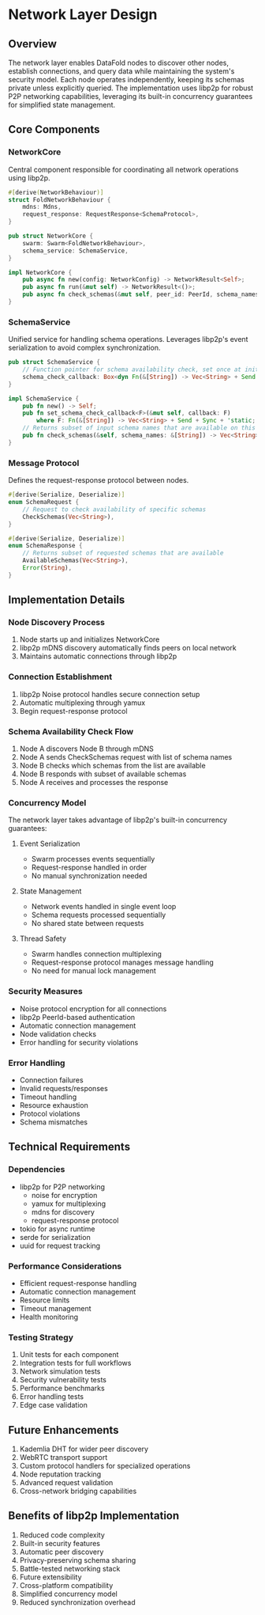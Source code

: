 # Network Layer Design

## Overview
The network layer enables DataFold nodes to discover other nodes, establish connections, and query data while maintaining the system's security model. Each node operates independently, keeping its schemas private unless explicitly queried. The implementation uses libp2p for robust P2P networking capabilities, leveraging its built-in concurrency guarantees for simplified state management.

## Core Components

### NetworkCore
Central component responsible for coordinating all network operations using libp2p.

```rust
#[derive(NetworkBehaviour)]
struct FoldNetworkBehaviour {
    mdns: Mdns,
    request_response: RequestResponse<SchemaProtocol>,
}

pub struct NetworkCore {
    swarm: Swarm<FoldNetworkBehaviour>,
    schema_service: SchemaService,
}

impl NetworkCore {
    pub async fn new(config: NetworkConfig) -> NetworkResult<Self>;
    pub async fn run(&mut self) -> NetworkResult<()>;
    pub async fn check_schemas(&mut self, peer_id: PeerId, schema_names: Vec<String>) -> NetworkResult<Vec<String>>;
}
```

### SchemaService
Unified service for handling schema operations. Leverages libp2p's event serialization to avoid complex synchronization.

```rust
pub struct SchemaService {
    // Function pointer for schema availability check, set once at initialization
    schema_check_callback: Box<dyn Fn(&[String]) -> Vec<String> + Send + Sync>,
}

impl SchemaService {
    pub fn new() -> Self;
    pub fn set_schema_check_callback<F>(&mut self, callback: F) 
        where F: Fn(&[String]) -> Vec<String> + Send + Sync + 'static;
    // Returns subset of input schema names that are available on this node
    pub fn check_schemas(&self, schema_names: &[String]) -> Vec<String>;
}
```

### Message Protocol
Defines the request-response protocol between nodes.

```rust
#[derive(Serialize, Deserialize)]
enum SchemaRequest {
    // Request to check availability of specific schemas
    CheckSchemas(Vec<String>),
}

#[derive(Serialize, Deserialize)]
enum SchemaResponse {
    // Returns subset of requested schemas that are available
    AvailableSchemas(Vec<String>),
    Error(String),
}
```

## Implementation Details

### Node Discovery Process
1. Node starts up and initializes NetworkCore
2. libp2p mDNS discovery automatically finds peers on local network
3. Maintains automatic connections through libp2p

### Connection Establishment
1. libp2p Noise protocol handles secure connection setup
2. Automatic multiplexing through yamux
3. Begin request-response protocol

### Schema Availability Check Flow
1. Node A discovers Node B through mDNS
2. Node A sends CheckSchemas request with list of schema names
3. Node B checks which schemas from the list are available
4. Node B responds with subset of available schemas
5. Node A receives and processes the response

### Concurrency Model
The network layer takes advantage of libp2p's built-in concurrency guarantees:

1. Event Serialization
   - Swarm processes events sequentially
   - Request-response handled in order
   - No manual synchronization needed

2. State Management
   - Network events handled in single event loop
   - Schema requests processed sequentially
   - No shared state between requests

3. Thread Safety
   - Swarm handles connection multiplexing
   - Request-response protocol manages message handling
   - No need for manual lock management

### Security Measures
- Noise protocol encryption for all connections
- libp2p PeerId-based authentication
- Automatic connection management
- Node validation checks
- Error handling for security violations

### Error Handling
- Connection failures
- Invalid requests/responses
- Timeout handling
- Resource exhaustion
- Protocol violations
- Schema mismatches

## Technical Requirements

### Dependencies
- libp2p for P2P networking
  - noise for encryption
  - yamux for multiplexing
  - mdns for discovery
  - request-response protocol
- tokio for async runtime
- serde for serialization
- uuid for request tracking

### Performance Considerations
- Efficient request-response handling
- Automatic connection management
- Resource limits
- Timeout management
- Health monitoring

### Testing Strategy
1. Unit tests for each component
2. Integration tests for full workflows
3. Network simulation tests
4. Security vulnerability tests
5. Performance benchmarks
6. Error handling tests
7. Edge case validation

## Future Enhancements
1. Kademlia DHT for wider peer discovery
2. WebRTC transport support
3. Custom protocol handlers for specialized operations
4. Node reputation tracking
5. Advanced request validation
6. Cross-network bridging capabilities

## Benefits of libp2p Implementation
1. Reduced code complexity
2. Built-in security features
3. Automatic peer discovery
4. Privacy-preserving schema sharing
5. Battle-tested networking stack
6. Future extensibility
7. Cross-platform compatibility
8. Simplified concurrency model
9. Reduced synchronization overhead
